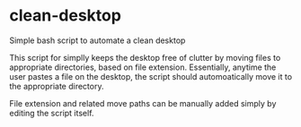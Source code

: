 # clean-desktop
Simple bash script to automate a clean desktop

This script for simplly keeps the desktop free of clutter by moving files to appropriate directories, based on file extension. Essentially, anytime the user pastes a file on the desktop, the script should automoatically move it to the appropriate directory. 

File extension and related move paths can be manually added simply by editing the script itself.
